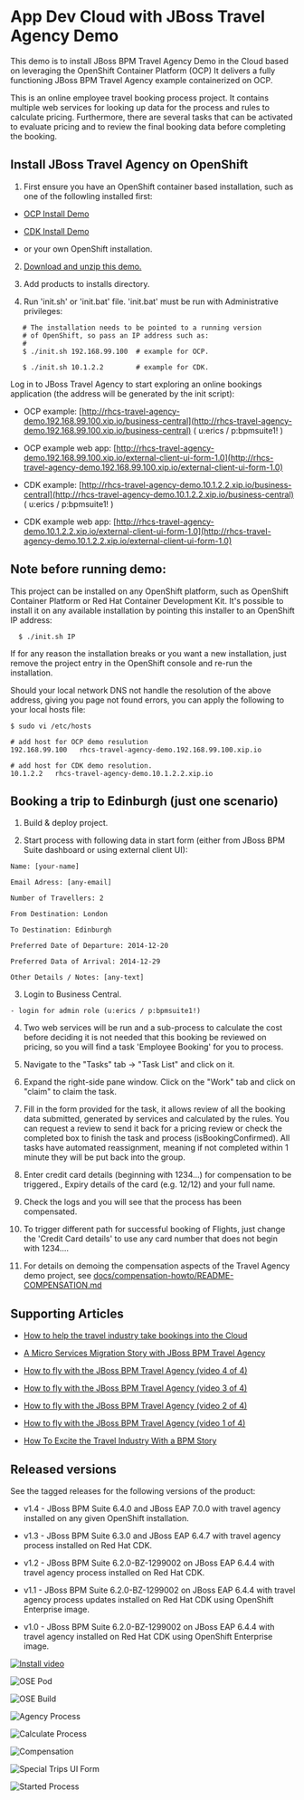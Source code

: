 App Dev Cloud with JBoss Travel Agency Demo
===========================================
This demo is to install JBoss BPM Travel Agency Demo in the Cloud based on leveraging the OpenShift Container Platform (OCP)
It delivers a fully functioning JBoss BPM Travel Agency example containerized on OCP.

This is an online employee travel booking process project. It contains multiple web services for looking up data for the process
and rules to calculate pricing. Furthermore, there are several tasks that can be activated to evaluate pricing and to review the
final booking data before completing the booking.


Install JBoss Travel Agency on OpenShift
----------------------------------------
1. First ensure you have an OpenShift container based installation, such as one of the followling installed first:

  - [OCP Install Demo](https://github.com/redhatdemocentral/ocp-install-demo)

  - [CDK Install Demo](https://github.com/redhatdemocentral/cdk-install-demo)

  - or your own OpenShift installation.

2. [Download and unzip this demo.](https://github.com/redhatdemocentral/rhcs-travel-agency-demo/archive/master.zip)

3. Add products to installs directory.

4. Run 'init.sh' or 'init.bat' file. 'init.bat' must be run with Administrative privileges:
```
   # The installation needs to be pointed to a running version
   # of OpenShift, so pass an IP address such as:
   #
   $ ./init.sh 192.168.99.100  # example for OCP.

   $ ./init.sh 10.1.2.2        # example for CDK.
```

Log in to JBoss Travel Agency to start exploring an online bookings application (the address will be generated by the init script):

  - OCP example: [http://rhcs-travel-agency-demo.192.168.99.100.xip.io/business-central](http://rhcs-travel-agency-demo.192.168.99.100.xip.io/business-central)  ( u:erics / p:bpmsuite1! )

  - OCP example web app: [http://rhcs-travel-agency-demo.192.168.99.100.xip.io/external-client-ui-form-1.0](http://rhcs-travel-agency-demo.192.168.99.100.xip.io/external-client-ui-form-1.0)

  - CDK example: [http://rhcs-travel-agency-demo.10.1.2.2.xip.io/business-central](http://rhcs-travel-agency-demo.10.1.2.2.xip.io/business-central)  ( u:erics / p:bpmsuite1! )

  - CDK example web app: [http://rhcs-travel-agency-demo.10.1.2.2.xip.io/external-client-ui-form-1.0](http://rhcs-travel-agency-demo.10.1.2.2.xip.io/external-client-ui-form-1.0)


Note before running demo:
-------------------------
This project can be installed on any OpenShift platform, such as OpenShift Container Platform or Red Hat Container Development Kit.
It's possible to install it on any available installation by pointing this installer to an OpenShift IP address:
```
  $ ./init.sh IP
```

If for any reason the installation breaks or you want a new installation, just remove the project entry in the OpenShift console and re-run the installation.

Should your local network DNS not handle the resolution of the above address, giving you page not found errors, you can apply the
following to your local hosts file:

```
$ sudo vi /etc/hosts

# add host for OCP demo resulution
192.168.99.100   rhcs-travel-agency-demo.192.168.99.100.xip.io 

# add host for CDK demo resolution.
10.1.2.2   rhcs-travel-agency-demo.10.1.2.2.xip.io 
```

Booking a trip to Edinburgh (just one scenario)
-----------------------------------------------
1. Build & deploy project.

2. Start process with following data in start form (either from JBoss BPM Suite dashboard or using external client UI):

  ```
  Name: [your-name]

  Email Adress: [any-email]

  Number of Travellers: 2  

  From Destination: London

  To Destination: Edinburgh

  Preferred Date of Departure: 2014-12-20

  Preferred Data of Arrival: 2014-12-29

  Other Details / Notes: [any-text]
  ```

3. Login to Business Central.

  ```
  - login for admin role (u:erics / p:bpmsuite1!)
  ```

4. Two web services will be run and a sub-process to calculate the cost before deciding it is not needed that this booking be
	 reviewed on pricing, so you will find a task 'Employee Booking' for you to process.

5. Navigate to the "Tasks" tab -> "Task List" and click on it. 

6. Expand the right-side pane window.   Click on the "Work" tab and click on "claim" to claim the task.

7. Fill in the form provided for the task, it allows review of all the booking data submitted, generated by services and 
   calculated by the rules. You can request a review to send it back for a pricing review or check the completed box to 
   finish the task and process (isBookingConfirmed). All tasks have automated reassignment, meaning if not completed within 1 minute
   they will be put back into the group.

8. Enter credit card details (beginning with 1234...) for compensation to be triggered., Expiry details of the 
   card (e.g. 12/12) and your full name.

9. Check the logs and you will see that the process has been compensated.

10. To trigger different path for successful booking of Flights, just change the 'Credit Card details' to use any 
    card number that does not begin with 1234....

11. For details on demoing the compensation aspects of the Travel Agency demo project, 
    see [docs/compensation-howto/README-COMPENSATION.md](docs/compensation-howto/README-COMPENSATION.md)


Supporting Articles
-------------------
- [How to help the travel industry take bookings into the Cloud](http://www.schabell.org/2016/04/how-to-help-travel-industry-take-bookings-into-cloud.html)

- [A Micro Services Migration Story with JBoss BPM Travel Agency](http://www.schabell.org/2015/05/micro-services-migration-story-with-jboss-bpm-travel-agency.html)

- [How to fly with the JBoss BPM Travel Agency (video 4 of 4)](http://www.schabell.org/2015/02/how-to-fly-with-jboss-bpm-travel-agency-part4.html)

- [How to fly with the JBoss BPM Travel Agency (video 3 of 4)](http://www.schabell.org/2015/01/how-to-fly-with-jboss-bpm-travel-agency-part3.html)

- [How to fly with the JBoss BPM Travel Agency (video 2 of 4)](http://www.schabell.org/2015/01/how-to-fly-with-jboss-bpm-travel-agency-part2.html)

- [How to fly with the JBoss BPM Travel Agency (video 1 of 4)](http://www.schabell.org/2015/01/how-to-fly-with-jboss-bpm-travel-agency.html)

- [How To Excite the Travel Industry With a BPM Story](http://www.schabell.org/2014/10/how-to-excite-travel-agencies-with-bpm-story.html)


Released versions
-----------------
See the tagged releases for the following versions of the product:

- v1.4 - JBoss BPM Suite 6.4.0 and JBoss EAP 7.0.0 with travel agency installed on any given OpenShift installation.

- v1.3 - JBoss BPM Suite 6.3.0 and JBoss EAP 6.4.7 with travel agency process installed on Red Hat CDK.

- v1.2 - JBoss BPM Suite 6.2.0-BZ-1299002 on JBoss EAP 6.4.4 with travel agency process installed on Red Hat CDK.

- v1.1 - JBoss BPM Suite 6.2.0-BZ-1299002 on JBoss EAP 6.4.4 with travel agency process updates installed on Red Hat CDK using OpenShift Enterprise image. 

- v1.0 - JBoss BPM Suite 6.2.0-BZ-1299002 on JBoss EAP 6.4.4 with travel agency installed on Red Hat CDK using OpenShift Enterprise image. 


[![Install video](https://github.com/redhatdemocentral/rhcs-travel-agency-demo/blob/master/docs/demo-images/rhcs-travel-agency-video.png?raw=true)](https://vimeo.com/ericschabell/rhcs-travel-agency-demo)

![OSE Pod](https://github.com/redhatdemocentral/rhcs-travel-agency-demo/blob/master/docs/demo-images/rhcs-travel-agency-pod.png?raw=true)

![OSE Build](https://github.com/redhatdemocentral/rhcs-travel-agency-demo/blob/master/docs/demo-images/rhcs-travel-agency-build.png?raw=true)

![Agency Process](https://github.com/redhatdemocentral/rhcs-travel-agency-demo/blob/master/docs/demo-images/agency-process.png?raw=true)

![Calculate Process](https://github.com/redhatdemocentral/rhcs-travel-agency-demo/blob/master/docs/demo-images/calculate-process.png?raw=true)

![Compensation](https://raw.githubusercontent.com/redhatdemocentral/rhcs-travel-agency-demo/master/docs/demo-images/compensation-process.png?raw=true)

![Special Trips UI Form](https://raw.githubusercontent.com/redhatdemocentral/rhcs-travel-agency-demo/master/docs/demo-images/SpecialTripsUIform.png)

![Started Process](https://raw.githubusercontent.com/redhatdemocentral/rhcs-travel-agency-demo/master/docs/demo-images/started-process.png)

